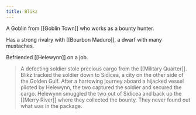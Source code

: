 ```yaml
---
title: Blikz
---
```


A Goblin from [[Goblin Town]] who works as a bounty hunter.

Has a strong rivalry with [[Bourbon Maduro]], a dwarf with many mustaches.

Befriended [[Helewynn]] on a job. 

> A defecting soldier stole precious cargo from the [[Military Quarter]]. Blikz tracked the soldier down to Sidicea, a city on the other side of the Golden Gulf. After a harrowing journey aboard a hijacked vessel piloted by Helewynn, the two captured the soldier and secured the cargo. Helewynn smuggled the two out of Sidicea and back up the [[Merry River]] where they collected the bounty. They never found out what was in the package.